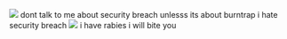 ![](https://files.catbox.moe/f8ux70.jpg)
dont talk to me about security breach unlesss its about
burntrap i hate security breach
![](https://files.catbox.moe/dgzc0b.png) 
i have rabies i will bite you

